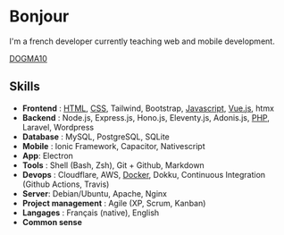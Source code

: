 # Bonjour

I'm a french developer currently teaching web and mobile development.

[DOGMA10](https://dogma10.com)

## Skills

* **Frontend** : [HTML](https://github.com/cba85?tab=repositories&language=html), [CSS](https://github.com/cba85?tab=repositories&language=css), Tailwind, Bootstrap, [Javascript](https://github.com/cba85?tab=repositories&language=javascript), [Vue.js](https://github.com/cba85?tab=repositories&language=vue), htmx
* **Backend** : Node.js, Express.js, Hono.js, Eleventy.js, Adonis.js, [PHP](https://github.com/cba85?tab=repositories&language=php), Laravel, Wordpress
* **Database** : MySQL, PostgreSQL, SQLite
* **Mobile** : Ionic Framework, Capacitor, Nativescript
* **App**: Electron
* **Tools** : Shell (Bash, Zsh), Git + Github, Markdown
* **Devops** : Cloudflare, AWS, [Docker](https://github.com/cba85?tab=repositories&language=dockerfile), Dokku, Continuous Integration (Github Actions, Travis)
* **Server**: Debian/Ubuntu, Apache, Nginx
* **Project management** : Agile (XP, Scrum, Kanban)
* **Langages** : Français (native), English
* **Common sense**

